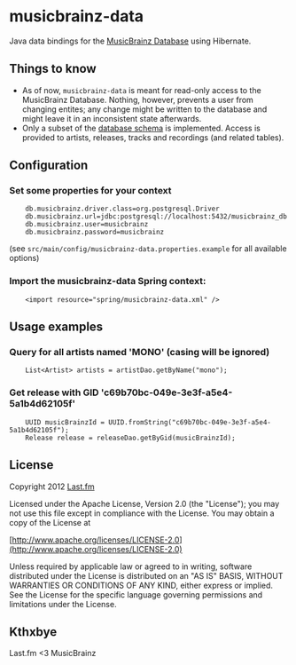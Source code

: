 # musicbrainz-data

Java data bindings for the [MusicBrainz Database](http://musicbrainz.org/doc/MusicBrainz_Database) using Hibernate.

## Things to know

* As of now, `musicbrainz-data` is meant for read-only access to the MusicBrainz Database. Nothing, however, prevents a user from changing entites; any change might be written to the database and might leave it in an inconsistent state afterwards.
* Only a subset of the [database schema](http://musicbrainz.org/doc/MusicBrainz_Database/Schema) is implemented. Access is provided to artists, releases, tracks and recordings (and related tables).

## Configuration

### Set some properties for your context 

        db.musicbrainz.driver.class=org.postgresql.Driver
        db.musicbrainz.url=jdbc:postgresql://localhost:5432/musicbrainz_db
        db.musicbrainz.user=musicbrainz
        db.musicbrainz.password=musicbrainz

(see `src/main/config/musicbrainz-data.properties.example` for all available options)

### Import the musicbrainz-data Spring context:

        <import resource="spring/musicbrainz-data.xml" />

## Usage examples

### Query for all artists named 'MONO' (casing will be ignored)

        List<Artist> artists = artistDao.getByName("mono");

### Get release with GID 'c69b70bc-049e-3e3f-a5e4-5a1b4d62105f'

        UUID musicBrainzId = UUID.fromString("c69b70bc-049e-3e3f-a5e4-5a1b4d62105f");
        Release release = releaseDao.getByGid(musicBrainzId);

## License

Copyright 2012 [Last.fm](http://www.last.fm/)

Licensed under the Apache License, Version 2.0 (the "License"); you may not use this file except in compliance with the License. You may obtain a copy of the License at
 
[http://www.apache.org/licenses/LICENSE-2.0](http://www.apache.org/licenses/LICENSE-2.0)
 
Unless required by applicable law or agreed to in writing, software distributed under the License is distributed on an "AS IS" BASIS, WITHOUT WARRANTIES OR CONDITIONS OF ANY KIND, either express or implied. See the License for the specific language governing permissions and limitations under the License.

## Kthxbye

Last.fm <3 MusicBrainz
